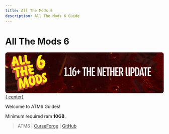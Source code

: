 ```yaml
---
title: All The Mods 6
description: All The Mods 6 Guide
---
```


# All The Mods 6

[![](img/atm6Logo.png){.center}](https://www.curseforge.com/minecraft/modpacks/all-the-mods-6)

Welcome to ATM6 Guides!

Minimum required ram **10GB**.

> ATM6 | [CurseForge](https://legacy.curseforge.com/minecraft/modpacks/all-the-mods-6) | [GitHub](https://github.com/AllTheMods/ATM-6/)
